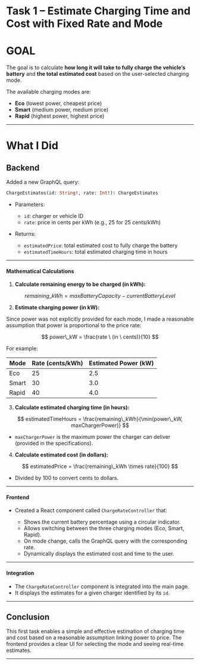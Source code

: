 
# **Task 1 – Estimate Charging Time and Cost with Fixed Rate and Mode**

# **GOAL**

The goal is to calculate **how long it will take to fully charge the vehicle’s battery** and **the total estimated cost** based on the user-selected charging mode.

The available charging modes are:

- **Eco** (lowest power, cheapest price)  
- **Smart** (medium power, medium price)  
- **Rapid** (highest power, highest price)  

---

# **What I Did**

## **Backend**

Added a new GraphQL query:

```graphql
ChargeEstimates(id: String!, rate: Int!): ChargeEstimates
````

* Parameters:

  * `id`: charger or vehicle ID
  * `rate`: price in cents per kWh (e.g., 25 for 25 cents/kWh)

* Returns:

  * `estimatedPrice`: total estimated cost to fully charge the battery
  * `estimatedTimeHours`: total estimated charging time in hours

---

#### Mathematical Calculations

1. **Calculate remaining energy to be charged (in kWh):**

$$
remaining\_kWh = maxBatteryCapacity - currentBatteryLevel
$$

2. **Estimate charging power (in kW):**

Since power was not explicitly provided for each mode, I made a reasonable assumption that power is proportional to the price rate:

$$
power\_kW = \frac{rate \ (in \ cents)}{10}
$$

For example:

| Mode  | Rate (cents/kWh) | Estimated Power (kW) |
| ----- | ---------------- | -------------------- |
| Eco   | 25               | 2.5                  |
| Smart | 30               | 3.0                  |
| Rapid | 40               | 4.0                  |

3. **Calculate estimated charging time (in hours):**

$$
estimatedTimeHours = \frac{remaining\_kWh}{\min(power\_kW, maxChargerPower)}
$$

* `maxChargerPower` is the maximum power the charger can deliver (provided in the specifications).

4. **Calculate estimated cost (in dollars):**

$$
estimatedPrice = \frac{remaining\_kWh \times rate}{100}
$$

* Divided by 100 to convert cents to dollars.

---

#### Frontend

* Created a React component called `ChargeRateController` that:

  * Shows the current battery percentage using a circular indicator.
  * Allows switching between the three charging modes (Eco, Smart, Rapid).
  * On mode change, calls the GraphQL query with the corresponding rate.
  * Dynamically displays the estimated cost and time to the user.

---

#### Integration

* The `ChargeRateController` component is integrated into the main page.
* It displays the estimates for a given charger identified by its `id`.

---

## Conclusion

This first task enables a simple and effective estimation of charging time and cost based on a reasonable assumption linking power to price.
The frontend provides a clear UI for selecting the mode and seeing real-time estimates.

---
